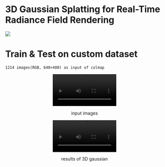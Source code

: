 # 3D Gaussian Splatting for Real-Time Radiance Field Rendering
<a href="README_origin.md"><img src="assets/teaser.png"> </a>

# Train & Test on custom dataset

    1214 images(RGB, 640×480) as input of colmap

<center>
<video src="./assets/desk_3.mp4" controls style="width: 40%;"></video>
<p>input images</p>

<video src="./assets/desk_3_3dgs.mp4" controls style="width: 40%;"></video>
<p>results of 3D gaussian</p>
</center>



